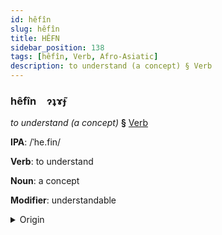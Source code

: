 ```yaml
---
id: hêfîn
slug: hêfîn
title: HÊFN
sidebar_position: 138
tags: [hêfîn, Verb, Afro-Asiatic]
description: to understand (a concept) § Verb
---
```


### hêfîn&emsp;<span kind="abugida">ɂʇɤ̃ɟ</span>

*to understand (a concept)* **§** [Verb](../../tags/Verb)

**IPA**: /ˈhe.fin/

**Verb**: to understand

**Noun**: a concept

**Modifier**: understandable

<details>
    <summary>Origin</summary>
    Hebrew הֵבִין hevín /(h)eˈvin/<br/>
    <em>Afro-Asiatic Language Family</em>
</details>